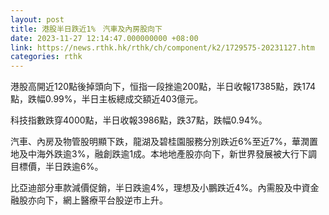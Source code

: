 ```yaml
---
layout: post
title: 港股半日跌近1%　汽車及內房股向下
date: 2023-11-27 12:14:47.000000000 +08:00
link: https://news.rthk.hk/rthk/ch/component/k2/1729575-20231127.htm
categories: rthk
---
```


港股高開近120點後掉頭向下，恒指一段挫逾200點，半日收報17385點，跌174點，跌幅0.99%，半日主板總成交額近403億元。

科技指數跌穿4000點，半日收報3986點，跌37點，跌幅0.94%。

汽車、內房及物管股明顯下跌，龍湖及碧桂園服務分別跌近6%至近7%，華潤置地及中海外跌逾3%，融創跌逾1成。本地地產股亦向下，新世界發展被大行下調目標價，半日跌逾6%。

比亞迪部分車款減價促銷，半日跌逾4%，理想及小鵬跌近4%。內需股及中資金融股亦向下，網上醫療平台股逆市上升。
